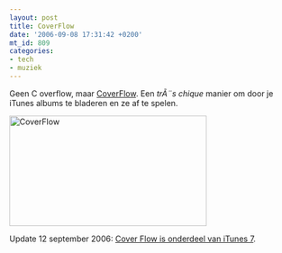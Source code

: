 ```yaml
---
layout: post
title: CoverFlow
date: '2006-09-08 17:31:42 +0200'
mt_id: 809
categories:
- tech
- muziek
---
```

Geen C overflow, maar <a href="http://www.steelskies.com/coverflow/">CoverFlow</a>. Een <i>trÃ¨s chique</i> manier om door je iTunes albums te bladeren en ze af te spelen.

<a href="http://www.steelskies.com/coverflow/"><img src="{{ site.url }}/images/iTunesBrowserThumb.jpg" width="350" height="196" alt="CoverFlow" /></a>

Update 12 september 2006: <a href="http://www.apple.com/itunes/jukebox/coverflow.html">Cover Flow is onderdeel van iTunes 7</a>.
